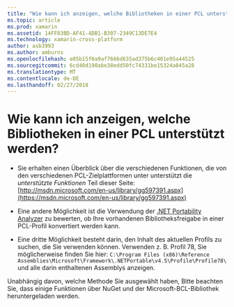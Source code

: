```yaml
---
title: "Wie kann ich anzeigen, welche Bibliotheken in einer PCL unterstützt werden?"
ms.topic: article
ms.prod: xamarin
ms.assetid: 14FF03BD-AF41-4DB1-B307-2349C13DE7E4
ms.technology: xamarin-cross-platform
author: asb3993
ms.author: amburns
ms.openlocfilehash: e05b15f0a9af7666d635ad375b6c401e95a44525
ms.sourcegitcommit: 6cd40d190abe38edd50fc74331be15324a845a28
ms.translationtype: MT
ms.contentlocale: de-DE
ms.lasthandoff: 02/27/2018
---
```

# <a name="how-can-i-view-what-libraries-are-supported-in-a-pcl"></a>Wie kann ich anzeigen, welche Bibliotheken in einer PCL unterstützt werden?

- Sie erhalten einen Überblick über die verschiedenen Funktionen, die von den verschiedenen PCL-Zielplattformen unter unterstützt die *unterstützte Funktionen* Teil dieser Seite: [http://msdn.microsoft.com/en-us/library/gg597391.aspx](https://msdn.microsoft.com/en-us/library/gg597391.aspx)

- Eine andere Möglichkeit ist die Verwendung der [.NET Portability Analyzer](https://visualstudiogallery.msdn.microsoft.com/1177943e-cfb7-4822-a8a6-e56c7905292b) zu bewerten, ob Ihre vorhandenen Bibliotheksfreigabe in einer PCL-Profil konvertiert werden kann.

- Eine dritte Möglichkeit besteht darin, den Inhalt des aktuellen Profils zu suchen, die Sie verwenden können. Verwenden z. B. Profil 78, Sie möglicherweise finden Sie hier: `C:\Program Files (x86)\Reference Assemblies\Microsoft\Framework\.NETPortable\v4.5\Profile\Profile78\` und alle darin enthaltenen Assemblys anzeigen.

Unabhängig davon, welche Methode Sie ausgewählt haben, Bitte beachten Sie, dass einige Funktionen über NuGet und der Microsoft-BCL-Bibliothek heruntergeladen werden.
